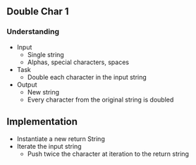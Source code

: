## Double Char 1

### Understanding
- Input
  + Single string
  + Alphas, special characters, spaces
- Task
  + Double each character in the input string
- Output
  + New string
  + Every character from the original string is doubled

## Implementation
- Instantiate a new return String
- Iterate the input string
  + Push twice the character at iteration to the return string
